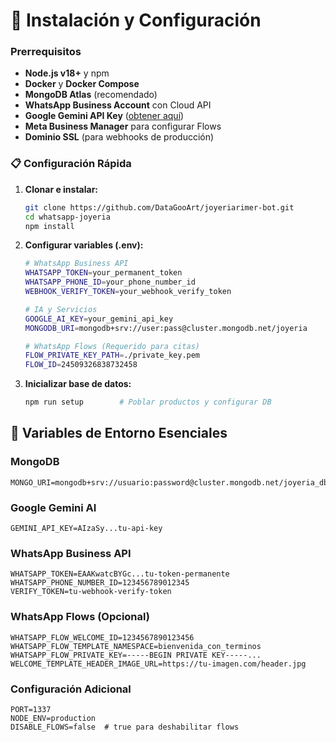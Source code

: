 # 🚀 Instalación y Configuración

### Prerrequisitos

*   **Node.js v18+** y npm
*   **Docker** y **Docker Compose** 
*   **MongoDB Atlas** (recomendado)
*   **WhatsApp Business Account** con Cloud API
*   **Google Gemini API Key** ([obtener aquí](https://makersuite.google.com/app/apikey))
*   **Meta Business Manager** para configurar Flows
*   **Dominio SSL** (para webhooks de producción)

### 📋 Configuración Rápida

1.  **Clonar e instalar:**
    ```bash
    git clone https://github.com/DataGooArt/joyeriarimer-bot.git
    cd whatsapp-joyeria
    npm install
    ```

2.  **Configurar variables (.env):**
    ```bash
    # WhatsApp Business API
    WHATSAPP_TOKEN=your_permanent_token
    WHATSAPP_PHONE_ID=your_phone_number_id
    WEBHOOK_VERIFY_TOKEN=your_webhook_verify_token
    
    # IA y Servicios
    GOOGLE_AI_KEY=your_gemini_api_key
    MONGODB_URI=mongodb+srv://user:pass@cluster.mongodb.net/joyeria
    
    # WhatsApp Flows (Requerido para citas)
    FLOW_PRIVATE_KEY_PATH=./private_key.pem
    FLOW_ID=24509326838732458
    ```

3.  **Inicializar base de datos:**
    ```bash
    npm run setup        # Poblar productos y configurar DB
    ```

## 🔑 Variables de Entorno Esenciales

### **MongoDB**
```env
MONGO_URI=mongodb+srv://usuario:password@cluster.mongodb.net/joyeria_db
```

### **Google Gemini AI**
```env
GEMINI_API_KEY=AIzaSy...tu-api-key
```

### **WhatsApp Business API**
```env
WHATSAPP_TOKEN=EAAKwatcBYGc...tu-token-permanente
WHATSAPP_PHONE_NUMBER_ID=123456789012345
VERIFY_TOKEN=tu-webhook-verify-token
```

### **WhatsApp Flows (Opcional)**
```env
WHATSAPP_FLOW_WELCOME_ID=1234567890123456
WHATSAPP_FLOW_TEMPLATE_NAMESPACE=bienvenida_con_terminos
WHATSAPP_FLOW_PRIVATE_KEY=-----BEGIN PRIVATE KEY-----...
WELCOME_TEMPLATE_HEADER_IMAGE_URL=https://tu-imagen.com/header.jpg
```

### **Configuración Adicional**
```env
PORT=1337
NODE_ENV=production
DISABLE_FLOWS=false  # true para deshabilitar flows
```
